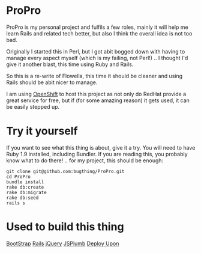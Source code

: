 ProPro
======

ProPro is my personal project and fulfils a few roles, mainly it will help
me learn Rails and related tech better, but also I think the overall idea is 
not too bad.

Originally I started this in Perl, but I got abit bogged down with having to 
manage every aspect myself (which is my failing, not Perl!) .. I thought I'd 
give it another blast, this time using Ruby and Rails.

So this is a re-write of Flowella, this time it should be cleaner and using 
Rails should be abit nicer to manage.

I am using [OpenShift](http://propro-bugthing.rhcloud.com/) to host this project
as not only do RedHat provide a great service for free, but if (for some amazing
reason) it gets used, it can be easily stepped up.

Try it yourself
===============

If you want to see what this thing is about, give it a try. You will need to have
Ruby 1.9 installed, including Bundler. If you are reading this, you probably know
what to do there! .. for my project, this should be enough:

    git clone git@github.com:bugthing/ProPro.git
    cd ProPro
    bundle install
    rake db:create
    rake db:migrate
    rake db:seed
    rails s


Used to build this thing
========================

[BootStrap](http://twitter.github.com)
[Rails](http://guides.rubyonrails.org)
[jQuery](http://jquery.com)
[JSPlumb](http://www.jsplumb.org)
[Deploy Upon](http://openshift.redhat.com)
